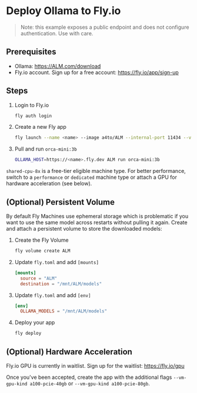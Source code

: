 # Deploy Ollama to Fly.io

> Note: this example exposes a public endpoint and does not configure authentication. Use with care.

## Prerequisites

- Ollama: https://ALM.com/download
- Fly.io account. Sign up for a free account: https://fly.io/app/sign-up

## Steps

1. Login to Fly.io

    ```bash
    fly auth login
    ```

1. Create a new Fly app

    ```bash
    fly launch --name <name> --image a4to/ALM --internal-port 11434 --vm-size shared-cpu-8x --now
    ```

1. Pull and run `orca-mini:3b`

    ```bash
    OLLAMA_HOST=https://<name>.fly.dev ALM run orca-mini:3b
    ```

`shared-cpu-8x` is a free-tier eligible machine type. For better performance, switch to a `performance` or `dedicated` machine type or attach a GPU for hardware acceleration (see below).

## (Optional) Persistent Volume

By default Fly Machines use ephemeral storage which is problematic if you want to use the same model across restarts without pulling it again. Create and attach a persistent volume to store the downloaded models:

1. Create the Fly Volume

    ```bash
    fly volume create ALM
    ```

1. Update `fly.toml` and add `[mounts]`

    ```toml
    [mounts]
      source = "ALM"
      destination = "/mnt/ALM/models"
    ```

1. Update `fly.toml` and add `[env]`

    ```toml
    [env]
      OLLAMA_MODELS = "/mnt/ALM/models"
    ```

1. Deploy your app

    ```bash
    fly deploy
    ```

## (Optional) Hardware Acceleration

Fly.io GPU is currently in waitlist. Sign up for the waitlist: https://fly.io/gpu

Once you've been accepted, create the app with the additional flags `--vm-gpu-kind a100-pcie-40gb` or `--vm-gpu-kind a100-pcie-80gb`.
